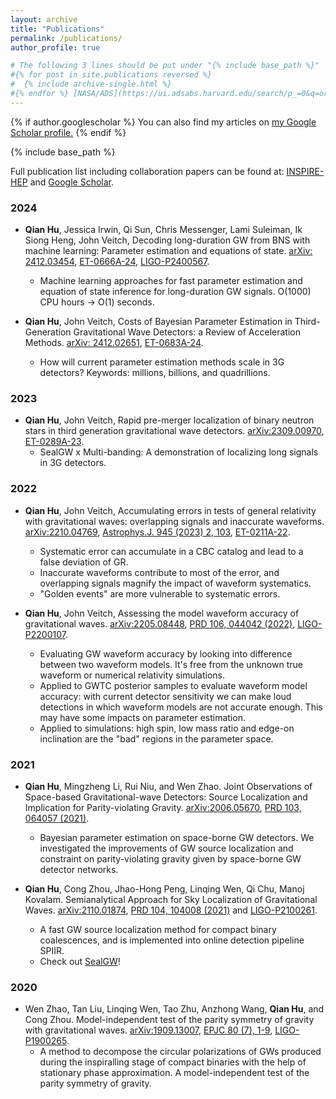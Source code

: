 ```yaml
---
layout: archive
title: "Publications"
permalink: /publications/
author_profile: true

# The following 3 lines should be put under "{% include base_path %}"
#{% for post in site.publications reversed %}
#  {% include archive-single.html %}
#{% endfor %} [NASA/ADS](https://ui.adsabs.harvard.edu/search/p_=0&q=orcid%3A0000-0002-3033-6491&sort=date%20desc%2C%20bibcode%20desc), [Google Scholar](https://scholar.google.com/citations?user=FW2tQSwAAAAJ&hl=en)
---
```


{% if author.googlescholar %}
  You can also find my articles on <u><a href="{{author.googlescholar}}">my Google Scholar profile</a>.</u>
{% endif %}

{% include base_path %}

Full publication list including collaboration papers can be found at: [INSPIRE-HEP](https://inspirehep.net/authors/2086345?ui-citation-summary=true) and [Google Scholar](https://scholar.google.com/citations?user=FW2tQSwAAAAJ&hl=en). 


### 2024
* **Qian Hu**, Jessica Irwin, Qi Sun, Chris Messenger, Lami Suleiman, Ik Siong Heng, John Veitch, Decoding long-duration GW from BNS with machine learning: Parameter estimation and equations of state. [arXiv: 2412.03454](https://arxiv.org/abs/2412.03454),  [ET-0666A-24](https://apps.et-gw.eu/tds/ql/?c=17684), [LIGO-P2400567](https://dcc.ligo.org/P2400567/). 
    * Machine learning approaches for fast parameter estimation and equation of state inference for long-duration GW signals. O(1000) CPU hours -> O(1) seconds. 
  
* **Qian Hu**, John Veitch, Costs of Bayesian Parameter Estimation in Third-Generation Gravitational Wave Detectors: a Review of Acceleration Methods. [arXiv: 2412.02651](https://arxiv.org/abs/2412.02651), [ET-0683A-24](https://apps.et-gw.eu/tds/ql/?c=17701). 
    * How will current parameter estimation methods scale in 3G detectors? Keywords: millions, billions, and quadrillions. 


### 2023
* **Qian Hu**, John Veitch, Rapid pre-merger localization of binary neutron stars in third generation gravitational wave detectors. [arXiv:2309.00970](https://arxiv.org/abs/2309.00970), [ET-0289A-23](https://apps.et-gw.eu/tds/?content=3&r=18417). 
    * SealGW x Multi-banding: A demonstration of localizing long signals in 3G detectors.

### 2022
* **Qian Hu**, John Veitch, Accumulating errors in tests of general relativity with gravitational waves: overlapping signals and inaccurate waveforms. [arXiv:2210.04769](https://arxiv.org/abs/2210.04769), [Astrophys.J. 945 (2023) 2, 103](https://iopscience.iop.org/article/10.3847/1538-4357/acbc18), [ET-0211A-22](https://apps.et-gw.eu/tds/?content=3&r=17985). 
    * Systematic error can accumulate in a CBC catalog and lead to a false deviation of GR.
    * Inaccurate waveforms contribute to most of the error, and overlapping signals magnify the impact of waveform systematics.
    * "Golden events" are more vulnerable to systematic errors. 

* **Qian Hu**, John Veitch, Assessing the model waveform accuracy of gravitational waves. [arXiv:2205.08448](https://arxiv.org/abs/2205.08448), [PRD 106, 044042 (2022)](https://journals.aps.org/prd/abstract/10.1103/PhysRevD.106.044042),  [LIGO-P2200107](https://dcc.ligo.org/P2200107).
    * Evaluating GW waveform accuracy by looking into difference between two waveform models. It's free from the unknown true waveform or numerical relativity simulations.
    * Applied to GWTC posterior samples to evaluate waveform model accuracy: with current detector sensitivity we can make loud detections in which waveform models are not accurate enough. This may have some impacts on parameter estimation. 
    * Applied to simulations: high spin, low mass ratio and edge-on inclination are the "bad" regions in the parameter space.


### 2021
* **Qian Hu**, Mingzheng Li, Rui Niu, and Wen Zhao. Joint Observations of Space-based Gravitational-wave Detectors: Source Localization and Implication for Parity-violating Gravity. [arXiv:2006.05670](https://arxiv.org/abs/2006.05670), [PRD 103, 064057 (2021)](https://journals.aps.org/prd/abstract/10.1103/PhysRevD.103.064057). 
    * Bayesian parameter estimation on space-borne GW detectors. We investigated the improvements of GW source localization and constraint on parity-violating gravity given by space-borne GW detector networks. 
  
* **Qian Hu**, Cong Zhou, Jhao-Hong Peng, Linqing Wen, Qi Chu, Manoj Kovalam. Semianalytical Approach for Sky Localization of Gravitational Waves. [arXiv:2110.01874](https://arxiv.org/abs/2110.01874), [PRD 104, 104008 (2021)](https://journals.aps.org/prd/abstract/10.1103/PhysRevD.104.104008) and [LIGO-P2100261](https://dcc.ligo.org/LIGO-P2100261).
    * A fast GW source localization method for compact binary coalescences, and is implemented into online detection pipeline SPIIR.
    * Check out [SealGW](https://git.ligo.org/spiir-group/SealGW)! 


### 2020
* Wen Zhao, Tan Liu, Linqing Wen, Tao Zhu, Anzhong Wang, **Qian Hu**, and Cong Zhou. Model-independent test of the parity symmetry of gravity with gravitational waves. [arXiv:1909.13007](https://arxiv.org/abs/1909.13007), [EPJC 80 (7), 1-9](https://link.springer.com/article/10.1140%2Fepjc%2Fs10052-020-8211-4), [LIGO-P1900265](https://dcc.ligo.org/LIGO-P1900265).
    * A method to decompose the circular polarizations of GWs produced during the inspiralling stage of compact binaries with the help of stationary phase approximation. A model-independent test of the parity symmetry of gravity.



